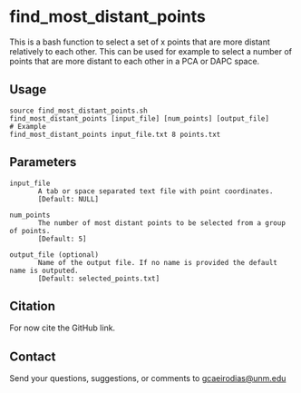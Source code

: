 # find_most_distant_points
This is a bash function to select a set of x points that are more distant relatively to each other. This can be used for example to select a number of points that are more distant to each other in a PCA or DAPC space. 

## Usage
~~~
source find_most_distant_points.sh
find_most_distant_points [input_file] [num_points] [output_file]
# Example
find_most_distant_points input_file.txt 8 points.txt
~~~

## Parameters
~~~
input_file
       A tab or space separated text file with point coordinates.
       [Default: NULL]

num_points
       The number of most distant points to be selected from a group of points.
       [Default: 5]

output_file (optional)
       Name of the output file. If no name is provided the default name is outputed.
       [Default: selected_points.txt]
~~~

## Citation
For now cite the GitHub link.

## Contact
Send your questions, suggestions, or comments to gcaeirodias@unm.edu
